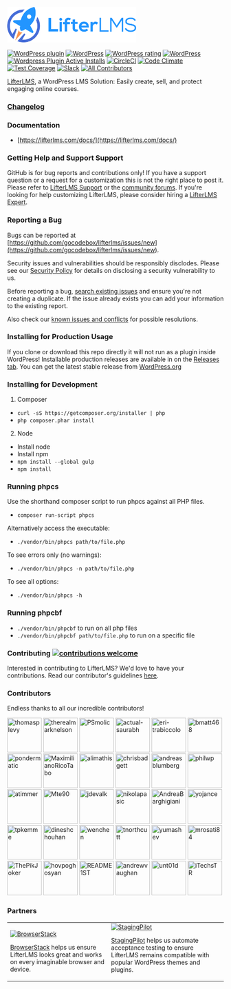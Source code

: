 <img src=".github/lifterlms-logo.png" alt="LifterLMS" width="300">

[![WordPress plugin](https://img.shields.io/wordpress/plugin/v/lifterlms.svg)](https://wordpress.org/plugins/lifterlms/)
[![WordPress](https://img.shields.io/wordpress/v/lifterlms.svg)](https://wordpress.org/plugins/lifterlms/)
[![WordPress rating](https://img.shields.io/wordpress/plugin/r/lifterlms.svg)](https://wordpress.org/support/plugin/lifterlms/reviews/)
[![WordPress](https://img.shields.io/wordpress/plugin/dt/lifterlms.svg)](https://wordpress.org/plugins/lifterlms/advanced/)
[![Wordpress Plugin Active Installs](https://img.shields.io/wordpress/plugin/installs/lifterlms.svg)](https://wordpress.org/plugins/lifterlms/)
[![CircleCI](https://circleci.com/gh/gocodebox/lifterlms/tree/master.svg?style=svg)](https://circleci.com/gh/gocodebox/lifterlms/tree/master)
[![Code Climate](https://codeclimate.com/github/gocodebox/lifterlms/badges/gpa.svg)](https://codeclimate.com/github/gocodebox/lifterlms)
[![Test Coverage](https://codeclimate.com/github/gocodebox/lifterlms/badges/coverage.svg)](https://codeclimate.com/github/gocodebox/lifterlms/coverage)
[![Slack](https://img.shields.io/badge/chat-on%20slack-blue.svg)](https://lifterlms.com/slack)
[![All Contributors](https://img.shields.io/badge/all_contributors-29-orange.svg?style=flat-square)](#contributors)

[LifterLMS](https://lifterlms.com), a WordPress LMS Solution: Easily create, sell, and protect engaging online courses.


### [Changelog](./CHANGELOG.md)


### Documentation
+ [https://lifterlms.com/docs/](https://lifterlms.com/docs/)


### Getting Help and Support Support

GitHub is for bug reports and contributions only! If you have a support question or a request for a customization this is not the right place to post it. Please refer to [LifterLMS Support](https://lifterlms.com/my-account/my-tickets) or the [community forums](https://wordpress.org/support/plugin/lifterlms). If you're looking for help customizing LifterLMS, please consider hiring a [LifterLMS Expert](https://lifterlms.com/docs/do-you-have-any-recommended-developers-who-can-modifycustomize-lifterlms/).


### Reporting a Bug

Bugs can be reported at [https://github.com/gocodebox/lifterlms/issues/new](https://github.com/gocodebox/lifterlms/issues/new).

Security issues and vulnerabilities should be responsibly disclodes. Please see our [Security Policy](.github/SECURITY.md) for details on disclosing a security vulnerability to us.

Before reporting a bug, [search existing issues](https://github.com/gocodebox/lifterlms/issues) and ensure you're not creating a duplicate. If the issue already exists you can add your information to the existing report.

Also check our [known issues and conflicts](https://lifterlms.com/doc-category/lifterlms/known-conflicts/) for possible resolutions.

### Installing for Production Usage

If you clone or download this repo directly it will not run as a plugin inside WordPress! Installable production releases are available in on the [Releases tab](https://github.com/gocodebox/lifterlms/releases). You can get the latest stable release from [WordPress.org](https://downloads.wordpress.org/plugin/lifterlms.zip)

### Installing for Development

1. Composer
  + `curl -sS https://getcomposer.org/installer | php`
  + `php composer.phar install`

2. Node
  + Install node
  + Install npm
  + `npm install --global gulp`
  + `npm install`

### Running phpcs

Use the shorthand composer script to run phpcs against all PHP files.

+ `composer run-script phpcs`

Alternatively access the executable:

+ `./vendor/bin/phpcs path/to/file.php`

To see errors only (no warnings):

+ `./vendor/bin/phpcs -n path/to/file.php`

To see all options:

+ `./vendor/bin/phpcs -h`


### Running phpcbf

+ `./vendor/bin/phpcbf` to run on all php files
+ `./vendor/bin/phpcbf path/to/file.php` to run on a specific file


### Contributing [![contributions welcome](https://img.shields.io/badge/contributions-welcome-brightgreen.svg?style=flat)](.github/CONTRIBUTING.md)

Interested in contributing to LifterLMS? We'd love to have your contributions. Read our contributor's guidelines [here](.github/CONTRIBUTING.md).


### Contributors

Endless thanks to all our incredible contributors!

[//]: contributor-faces
<a href="https://github.com/thomasplevy"><img src="https://avatars0.githubusercontent.com/u/1290739?v=4" title="thomasplevy" width="80" height="80"></a>
<a href="https://github.com/therealmarknelson"><img src="https://avatars0.githubusercontent.com/u/5050601?v=4" title="therealmarknelson" width="80" height="80"></a>
<a href="https://github.com/PSmolic"><img src="https://avatars3.githubusercontent.com/u/4542049?v=4" title="PSmolic" width="80" height="80"></a>
<a href="https://github.com/actual-saurabh"><img src="https://avatars1.githubusercontent.com/u/1739834?v=4" title="actual-saurabh" width="80" height="80"></a>
<a href="https://github.com/eri-trabiccolo"><img src="https://avatars3.githubusercontent.com/u/7689242?v=4" title="eri-trabiccolo" width="80" height="80"></a>
<a href="https://github.com/bmatt468"><img src="https://avatars1.githubusercontent.com/u/8673706?v=4" title="bmatt468" width="80" height="80"></a>
<a href="https://github.com/pondermatic"><img src="https://avatars1.githubusercontent.com/u/5377968?v=4" title="pondermatic" width="80" height="80"></a>
<a href="https://github.com/MaximilianoRicoTabo"><img src="https://avatars0.githubusercontent.com/u/1678457?v=4" title="MaximilianoRicoTabo" width="80" height="80"></a>
<a href="https://github.com/alimathis"><img src="https://avatars0.githubusercontent.com/u/16086976?v=4" title="alimathis" width="80" height="80"></a>
<a href="https://github.com/chrisbadgett"><img src="https://avatars1.githubusercontent.com/u/12163552?v=4" title="chrisbadgett" width="80" height="80"></a>
<a href="https://github.com/andreasblumberg"><img src="https://avatars1.githubusercontent.com/u/1697968?v=4" title="andreasblumberg" width="80" height="80"></a>
<a href="https://github.com/philwp"><img src="https://avatars2.githubusercontent.com/u/5949352?v=4" title="philwp" width="80" height="80"></a>
<a href="https://github.com/atimmer"><img src="https://avatars3.githubusercontent.com/u/584693?v=4" title="atimmer" width="80" height="80"></a>
<a href="https://github.com/Mte90"><img src="https://avatars2.githubusercontent.com/u/403283?v=4" title="Mte90" width="80" height="80"></a>
<a href="https://github.com/jdevalk"><img src="https://avatars0.githubusercontent.com/u/487629?v=4" title="jdevalk" width="80" height="80"></a>
<a href="https://github.com/nikolapasic"><img src="https://avatars2.githubusercontent.com/u/10199798?v=4" title="nikolapasic" width="80" height="80"></a>
<a href="https://github.com/AndreaBarghigiani"><img src="https://avatars0.githubusercontent.com/u/190159?v=4" title="AndreaBarghigiani" width="80" height="80"></a>
<a href="https://github.com/yojance"><img src="https://avatars0.githubusercontent.com/u/1916064?v=4" title="yojance" width="80" height="80"></a>
<a href="https://github.com/tpkemme"><img src="https://avatars3.githubusercontent.com/u/3424234?v=4" title="tpkemme" width="80" height="80"></a>
<a href="https://github.com/dineshchouhan"><img src="https://avatars3.githubusercontent.com/u/15683967?v=4" title="dineshchouhan" width="80" height="80"></a>
<a href="https://github.com/wenchen"><img src="https://avatars1.githubusercontent.com/u/959457?v=4" title="wenchen" width="80" height="80"></a>
<a href="https://github.com/tnorthcutt"><img src="https://avatars3.githubusercontent.com/u/796639?v=4" title="tnorthcutt" width="80" height="80"></a>
<a href="https://github.com/yumashev"><img src="https://avatars0.githubusercontent.com/u/37841388?v=4" title="yumashev" width="80" height="80"></a>
<a href="https://github.com/mrosati84"><img src="https://avatars0.githubusercontent.com/u/855068?v=4" title="mrosati84" width="80" height="80"></a>
<a href="https://github.com/ThePikJoker"><img src="https://avatars3.githubusercontent.com/u/16877156?v=4" title="ThePikJoker" width="80" height="80"></a>
<a href="https://github.com/hovpoghosyan"><img src="https://avatars2.githubusercontent.com/u/9405480?v=4" title="hovpoghosyan" width="80" height="80"></a>
<a href="https://github.com/README1ST"><img src="https://avatars0.githubusercontent.com/u/30046495?v=4" title="README1ST" width="80" height="80"></a>
<a href="https://github.com/andrewvaughan"><img src="https://avatars2.githubusercontent.com/u/1119590?v=4" title="andrewvaughan" width="80" height="80"></a>
<a href="https://github.com/unt01d"><img src="https://avatars3.githubusercontent.com/u/11303423?v=4" title="unt01d" width="80" height="80"></a>
<a href="https://github.com/iTechsTR"><img src="https://avatars1.githubusercontent.com/u/33372714?v=4" title="iTechsTR" width="80" height="80"></a>

[//]: contributor-faces


### Partners

<table>
  <tr>
    <td>

[<img src="https://raw.githubusercontent.com/gocodebox/lifterlms/master/.github/sponsors/browserstack-logo.png" height="80" alt="BrowserStack">](https://www.browserstack.com/)

[BrowserStack](https://www.browserstack.com/) helps us ensure LifterLMS looks great and works on every imaginable browser and device.
    </td>
    <td>
[<img src="https://raw.githubusercontent.com/gocodebox/lifterlms/master/.github/sponsors/stagingpilot-logo.png" height="80" alt="StagingPilot">](https://stagingpilot.com/)

[StagingPilot](https://stagingpilot.com/) helps us automate acceptance testing to ensure LifterLMS remains compatible with popular WordPress themes and plugins.
    </td>
  </tr>
</table>
